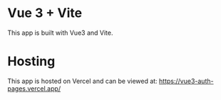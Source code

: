 # Vue 3 + Vite

This app is built with Vue3 and Vite.

# Hosting
This app is hosted on Vercel and can be viewed at: https://vue3-auth-pages.vercel.app/
